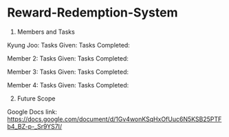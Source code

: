 # Reward-Redemption-System

1. Members and Tasks

Kyung Joo: 
Tasks Given:
Tasks Completed:

Member 2: 
Tasks Given:
Tasks Completed:

Member 3: 
Tasks Given:
Tasks Completed:

Member 4: 
Tasks Given:
Tasks Completed:


2. Future Scope





Google Docs link: https://docs.google.com/document/d/1Gv4wonKSqHxOfUuc6N5KSB25PTFb4_BZ-p-_Sr9YS7I/



